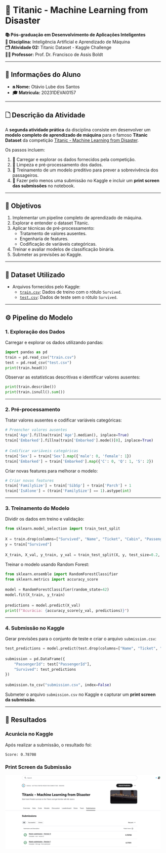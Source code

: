# 🚢 Titanic - Machine Learning from Disaster

**📚 Pós-graduação em Desenvolvimento de Aplicações Inteligentes**  
**🎯 Disciplina:** Inteligência Artificial e Aprendizado de Máquina  
**🗂️ Atividade 02:** Titanic Dataset - Kaggle Challenge  
**👨‍🎓 Professor:** Prof. Dr. Francisco de Assis Boldt

---

## 👤 Informações do Aluno

- **🔛 Nome:** Otávio Lube dos Santos
- **🎓 Matrícula:** 20231DEVAI0157

---

## 🗋 Descrição da Atividade

A **segunda atividade prática** da disciplina consiste em desenvolver um **modelo completo de aprendizado de máquina** para o famoso **Titanic Dataset** da competição [Titanic - Machine Learning from Disaster](https://www.kaggle.com/c/titanic).

Os passos incluem:

1. 💾 Carregar e explorar os dados fornecidos pela competição.
2. 💠 Limpeza e pré-processamento dos dados.
3. 🚀 Treinamento de um modelo preditivo para prever a sobrevivência dos passageiros.
4. 📄 Fazer pelo menos uma submissão no Kaggle e incluir um **print screen das submissões** no notebook.

---

## 🎯 Objetivos

1. Implementar um pipeline completo de aprendizado de máquina.
2. Explorar e entender o dataset Titanic.
3. Aplicar técnicas de pré-processamento:
   - Tratamento de valores ausentes.
   - Engenharia de features.
   - Codificação de variáveis categóricas.
4. Treinar e avaliar modelos de classificação binária.
5. Submeter as previsões ao Kaggle.

---

## 💾 Dataset Utilizado

- Arquivos fornecidos pelo Kaggle:
  - [`train.csv`](https://www.kaggle.com/c/titanic/data): Dados de treino com o rótulo `Survived`.
  - [`test.csv`](https://www.kaggle.com/c/titanic/data): Dados de teste sem o rótulo `Survived`.

---

## ⚙️ Pipeline do Modelo

### 1. **Exploração dos Dados**

Carregar e explorar os dados utilizando pandas:

```python
import pandas as pd
train = pd.read_csv("train.csv")
test = pd.read_csv("test.csv")
print(train.head())
```

Observar as estatísticas descritivas e identificar valores ausentes:

```python
print(train.describe())
print(train.isnull().sum())
```

---

### 2. **Pré-processamento**

Tratar valores ausentes e codificar variáveis categóricas:

```python
# Preencher valores ausentes
train['Age'].fillna(train['Age'].median(), inplace=True)
train['Embarked'].fillna(train['Embarked'].mode()[0], inplace=True)

# Codificar variáveis categóricas
train['Sex'] = train['Sex'].map({'male': 0, 'female': 1})
train['Embarked'] = train['Embarked'].map({'C': 0, 'Q': 1, 'S': 2})
```

Criar novas features para melhorar o modelo:

```python
# Criar novas features
train['FamilySize'] = train['SibSp'] + train['Parch'] + 1
train['IsAlone'] = (train['FamilySize'] == 1).astype(int)
```

---

### 3. **Treinamento do Modelo**

Dividir os dados em treino e validação:

```python
from sklearn.model_selection import train_test_split

X = train.drop(columns=["Survived", "Name", "Ticket", "Cabin", "PassengerId"])
y = train["Survived"]

X_train, X_val, y_train, y_val = train_test_split(X, y, test_size=0.2, random_state=42)
```

Treinar o modelo usando Random Forest:

```python
from sklearn.ensemble import RandomForestClassifier
from sklearn.metrics import accuracy_score

model = RandomForestClassifier(random_state=42)
model.fit(X_train, y_train)

predictions = model.predict(X_val)
print(f"Acurácia: {accuracy_score(y_val, predictions)}")
```

---

### 4. **Submissão no Kaggle**

Gerar previsões para o conjunto de teste e criar o arquivo `submission.csv`:

```python
test_predictions = model.predict(test.drop(columns=["Name", "Ticket", "Cabin", "PassengerId"]))

submission = pd.DataFrame({
    "PassengerId": test["PassengerId"],
    "Survived": test_predictions
})

submission.to_csv("submission.csv", index=False)
```

Submeter o arquivo `submission.csv` no Kaggle e capturar um **print screen da submissão**.

---

## 🎨 Resultados

### Acurácia no Kaggle

Após realizar a submissão, o resultado foi:

```
Score: 0.78708
```

### Print Screen da Submissão

![Submissão no Kaggle](./submission.png)

